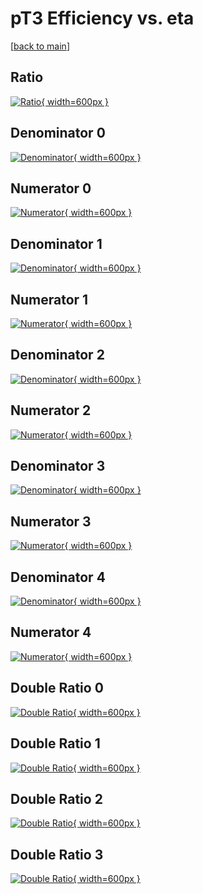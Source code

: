 # pT3 Efficiency vs. eta

[[back to main](./)]



## Ratio

[![Ratio](../mtv/var/pT3_vtr_321_1_eff_eta.png){ width=600px }](../mtv/var/pT3_vtr_321_1_eff_eta.pdf)

## Denominator 0

[![Denominator](../mtv/den/pT3_vtr_321_1_eff_eta_den0.png){ width=600px }](../mtv/den/pT3_vtr_321_1_eff_eta_den0.pdf)

## Numerator 0

[![Numerator](../mtv/num/pT3_vtr_321_1_eff_eta_num0.png){ width=600px }](../mtv/num/pT3_vtr_321_1_eff_eta_num0.pdf)

## Denominator 1

[![Denominator](../mtv/den/pT3_vtr_321_1_eff_eta_den1.png){ width=600px }](../mtv/den/pT3_vtr_321_1_eff_eta_den1.pdf)

## Numerator 1

[![Numerator](../mtv/num/pT3_vtr_321_1_eff_eta_num1.png){ width=600px }](../mtv/num/pT3_vtr_321_1_eff_eta_num1.pdf)

## Denominator 2

[![Denominator](../mtv/den/pT3_vtr_321_1_eff_eta_den2.png){ width=600px }](../mtv/den/pT3_vtr_321_1_eff_eta_den2.pdf)

## Numerator 2

[![Numerator](../mtv/num/pT3_vtr_321_1_eff_eta_num2.png){ width=600px }](../mtv/num/pT3_vtr_321_1_eff_eta_num2.pdf)

## Denominator 3

[![Denominator](../mtv/den/pT3_vtr_321_1_eff_eta_den3.png){ width=600px }](../mtv/den/pT3_vtr_321_1_eff_eta_den3.pdf)

## Numerator 3

[![Numerator](../mtv/num/pT3_vtr_321_1_eff_eta_num3.png){ width=600px }](../mtv/num/pT3_vtr_321_1_eff_eta_num3.pdf)

## Denominator 4

[![Denominator](../mtv/den/pT3_vtr_321_1_eff_eta_den4.png){ width=600px }](../mtv/den/pT3_vtr_321_1_eff_eta_den4.pdf)

## Numerator 4

[![Numerator](../mtv/num/pT3_vtr_321_1_eff_eta_num4.png){ width=600px }](../mtv/num/pT3_vtr_321_1_eff_eta_num4.pdf)

## Double Ratio 0

[![Double Ratio](../mtv/ratio/pT3_vtr_321_1_eff_eta_ratio0.png){ width=600px }](../mtv/ratio/pT3_vtr_321_1_eff_eta_ratio0.pdf)

## Double Ratio 1

[![Double Ratio](../mtv/ratio/pT3_vtr_321_1_eff_eta_ratio1.png){ width=600px }](../mtv/ratio/pT3_vtr_321_1_eff_eta_ratio1.pdf)

## Double Ratio 2

[![Double Ratio](../mtv/ratio/pT3_vtr_321_1_eff_eta_ratio2.png){ width=600px }](../mtv/ratio/pT3_vtr_321_1_eff_eta_ratio2.pdf)

## Double Ratio 3

[![Double Ratio](../mtv/ratio/pT3_vtr_321_1_eff_eta_ratio3.png){ width=600px }](../mtv/ratio/pT3_vtr_321_1_eff_eta_ratio3.pdf)

